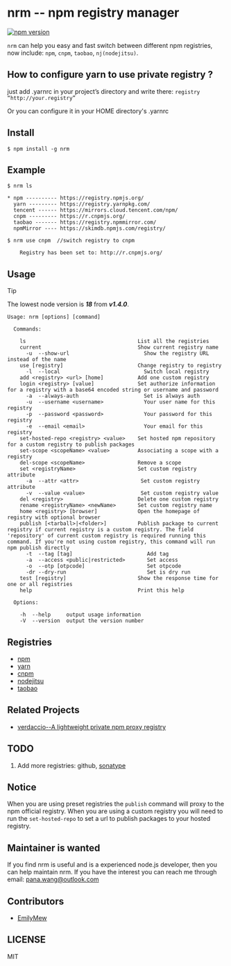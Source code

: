 nrm -- npm registry manager
===

[![npm version][npm-image]][npm-url]

`nrm` can help you easy and fast switch between different npm registries,
now include: `npm`, `cnpm`, `taobao`, `nj(nodejitsu)`.

## How to configure yarn to use private registry ?
just add .yarnrc in your project’s directory and write there:
`registry “http://your.registry”`

Or you can configure it in your HOME directory's .yarnrc


## Install

```
$ npm install -g nrm
```

## Example
```
$ nrm ls

* npm ---------- https://registry.npmjs.org/
  yarn --------- https://registry.yarnpkg.com/
  tencent ------ https://mirrors.cloud.tencent.com/npm/
  cnpm --------- https://r.cnpmjs.org/
  taobao ------- https://registry.npmmirror.com/
  npmMirror ---- https://skimdb.npmjs.com/registry/

```

```
$ nrm use cnpm  //switch registry to cnpm

    Registry has been set to: http://r.cnpmjs.org/

```

## Usage

> [!TIP]
> The lowest node version is ***18*** from ***v1.4.0***.

```
Usage: nrm [options] [command]

  Commands:

    ls                                    List all the registries
    current                               Show current registry name
      -u  --show-url                        Show the registry URL instead of the name
    use [registry]                        Change registry to registry
      -l  --local                           Switch local registry
    add <registry> <url> [home]           Add one custom registry
    login <registry> [value]              Set authorize information for a registry with a base64 encoded string or username and password
      -a  --always-auth                     Set is always auth
      -u  --username <username>             Your user name for this registry
      -p  --password <password>             Your password for this registry
      -e  --email <email>                   Your email for this registry
    set-hosted-repo <registry> <value>    Set hosted npm repository for a custom registry to publish packages
    set-scope <scopeName> <value>         Associating a scope with a registry
    del-scope <scopeName>                 Remove a scope
    set <registryName>                    Set custom registry attribute
      -a  --attr <attr>                    Set custom registry attribute
      -v  --value <value>                  Set custom registry value
    del <registry>                        Delete one custom registry
    rename <registryName> <newName>       Set custom registry name
    home <registry> [browser]             Open the homepage of registry with optional browser
    publish [<tarball>|<folder>]          Publish package to current registry if current registry is a custom registry. The field 'repository' of current custom registry is required running this command. If you're not using custom registry, this command will run npm publish directly
      -t  --tag [tag]                        Add tag
      -a  --access <public|restricted>       Set access
      -o  --otp [otpcode]                    Set otpcode
      -dr --dry-run                          Set is dry run
    test [registry]                       Show the response time for one or all registries
    help                                  Print this help

  Options:

    -h  --help     output usage information
    -V  --version  output the version number
```

## Registries

* [npm](https://www.npmjs.org)
* [yarn](https://yarnpkg.com)
* [cnpm](http://cnpmjs.org)
* [nodejitsu](https://www.nodejitsu.com)
* [taobao](https://npmmirror.com)

## Related Projects

* [verdaccio--A lightweight private npm proxy registry](https://verdaccio.org/)

## TODO 

1. Add more registries: github, [sonatype](https://help.sonatype.com/repomanager3/formats/npm-registry)

## Notice

When you are using preset registries the `publish` command will proxy to the npm official registry.
When you are using a custom registry you will need to run the `set-hosted-repo` to set a url to publish packages to your hosted registry.

## Maintainer is wanted

If you find nrm is useful and is a experienced node.js developer, then you can help maintain nrm.
If you have the interest you can reach me through email: pana.wang@outlook.com

## Contributors 

* [EmilyMew](https://github.com/EmilyMew)

## LICENSE
MIT


[npm-image]: https://img.shields.io/npm/v/nrm.svg?style=flat-square
[npm-url]: https://npmjs.org/package/nrm
